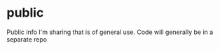 # public
Public info I'm sharing that is of general use.  Code will generally be in a separate repo
